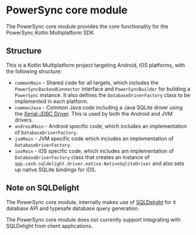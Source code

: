 # PowerSync core module

The PowerSync core module provides the core functionality for the PowerSync Kotlin Multiplatform
SDK.

## Structure

This is a Kotlin Multiplatform project targeting Android, iOS platforms, with the following
structure:

- `commonMain` - Shared code for all targets, which includes the `PowerSyncBackendConnector`
  interface and `PowerSyncBuilder` for building a `PowerSync` instance. It also defines
  the `DatabaseDriverFactory` class to be implemented in each platform.
- `commonJava` - Common Java code including a Java SQLite driver using
  the [Xerial JDBC Driver](https://github.com/xerial/sqlite-jdbc). This is used by both the Android
  and JVM drivers.
- `androidMain` - Android specific code, which includes an implementation of
  `DatabaseDriverFactory`.
- `jvmMain` - JVM specific code which includes an implementation of `DatabaseDriverFactory`.
- `iosMain` - iOS specific code, which includes am implementation of `DatabaseDriverFactory` class
  that creates an instance of `app.cash.sqldelight.driver.native.NativeSqliteDriver` and also sets
  up native SQLite bindings for iOS.

## Note on SQLDelight

The PowerSync core module, internally makes use
of [SQLDelight](https://cashapp.github.io/sqldelight) for it database API and typesafe database
query generation.

The PowerSync core module does not currently support integrating with SQLDelight from client
applications.
